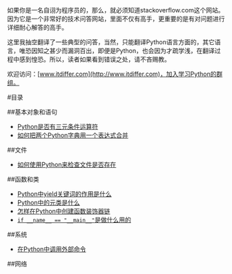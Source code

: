 如果你是一名自诩为程序员的，那么，就必须知道stackoverflow.com这个网站。因为它是一个非常好的技术问答网站，里面不仅有高手，更重要的是有对问题进行详细耐心解答的高手。

这里我抽空翻译了一些典型的问答，当然，只能翻译Python语言方面的，其它语言，唯恐因知之甚少而漏洞百出，即便是Python，也会因为才疏学浅，在翻译过程中感到惶恐。所以，读者如果看到错误之处，请不吝赐教。

欢迎访问：[www.itdiffer.com](http://www.itdiffer.com)，加入学习Python的群组。

#目录

##基本对象和语句

- [Python是否有三元条件运算符](./101.md)
- [如何把两个Python字典用一个表达式合并](./102.md)

##文件

- [如何使用Python来检查文件是否存在](./201.md)

##函数和类

- [Python中yield关键词的作用是什么](./301.md)
- [Python中的元类是什么](./302.md)
- [怎样在Python中创建函数装饰器链](./303.md)
- [`if __name__ == "__main__"`是做什么用的](./304.md)

##系统

- [在Python中调用外部命令](./401.md)

##网络
